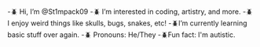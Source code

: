 -🪲 Hi, I’m @St1mpack09
-🪲 I’m interested in coding, artistry, and more.
-🪲 I enjoy weird things like skulls, bugs, snakes, etc!
-🪲I’m currently learning basic stuff over again.
-🪲 Pronouns: He/They
-🪲Fun fact: I'm autistic.
